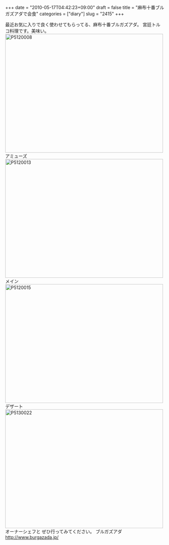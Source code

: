 +++
date = "2010-05-17T04:42:23+09:00"
draft = false
title = "麻布十番ブルガズアダで会食"
categories = ["diary"]
slug = "2415"
+++

最近お気に入りで良く使わせてもらってる、麻布十番ブルガズアダ。
宮廷トルコ料理です。美味い。
<a href="http://www.flickr.com/photos/h-b-k-r/4612876364/" title="P5120008 by hbkr, on Flickr"><img src="http://farm5.static.flickr.com/4025/4612876364_f33d83baeb.jpg" width="500" height="375" alt="P5120008" /></a>
アミューズ
<a href="http://www.flickr.com/photos/h-b-k-r/4612879678/" title="P5120013 by hbkr, on Flickr"><img src="http://farm4.static.flickr.com/3362/4612879678_2cc63d6294.jpg" width="500" height="375" alt="P5120013" /></a>
メイン
<a href="http://www.flickr.com/photos/h-b-k-r/4612265999/" title="P5120015 by hbkr, on Flickr"><img src="http://farm5.static.flickr.com/4024/4612265999_58659764ab.jpg" width="500" height="375" alt="P5120015" /></a>
デザート
<a href="http://www.flickr.com/photos/h-b-k-r/4612266925/" title="P5130022 by hbkr, on Flickr"><img src="http://farm5.static.flickr.com/4006/4612266925_af20ed5e2d.jpg" width="500" height="375" alt="P5130022" /></a>
オーナーシェフと
ぜひ行ってみてください。
ブルガズアダ
<a href="http://www.burgazada.jp/" target="_blank">http://www.burgazada.jp/</a>
